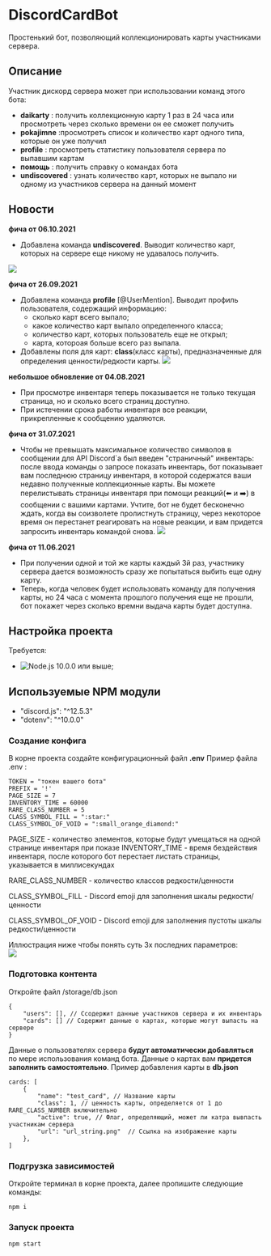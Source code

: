 # DiscordCardBot
Простенький бот, позволяющий коллекционировать карты участниками сервера.
## Описание
Участник дискорд сервера может при использовании команд этого бота:
 - **daikarty** : получить коллекционную карту 1 раз в 24 часа или просмотреть через сколько времени он ее сможет получить
 - **pokajimne** :просмотреть список и количество карт одного типа, которые он уже получил
 - **profile** : просмотреть статистику пользователя сервера по выпавшим картам 
 - **помощь** : получить справку о командах бота
 - **undiscovered** : узнать количество карт, которых не выпало ни одному из участников сервера на данный момент
## Новости
 **фича от 06.10.2021**
- Добавлена команда **undiscovered**. Выводит количество карт, которых на сервере еще никому не удавалось получить.

![](https://cdn.discordapp.com/attachments/852679774128439386/895117207615471666/unknown.png)

 **фича от 26.09.2021**
  - Добавлена команда **profile** [@UserMention]. Выводит профиль пользователя, содержащий информацию:
      - сколько карт всего выпало;
      - какое количество карт выпало определенного класса;
      - количество карт, которых пользователь еще не открыл;
      - карта, котороая больше всего раз выпала.
  - Добавлены поля для карт: **class**(класс карты), предназначенные для определения ценности/редкости карты.
![](https://media.discordapp.net/attachments/852679774128439386/891750797023531018/profile.png)

 **небольшое обновление от 04.08.2021**
 - При просмотре инвентаря теперь показывается не только текущая страница, но и сколько всего страниц доступно.
 - При истечении срока работы инвентаря все реакции, прикрепленные к сообщению удаляются.

 **фича от 31.07.2021**
 - Чтобы не превышать максимальное количество символов в сообщении для API Discord`а был введен "страничный" инвентарь:
после ввода команды о запросе показать инвентарь, бот показывает вам последнюю страницу инвентаря, в которой содержатся ваши недавно полученные коллекционные карты. Вы можете перелистывать страницы инвентаря при помощи реакций(⬅️ и ➡️) в сообщении с вашими картами. Учтите, бот не будет бесконечно ждать, когда вы соизволете пролистнуть страницу, через некоторое время он перестанет реагировать на новые реакции, и вам придется запросить инвентарь командой снова.
![](https://cdn.discordapp.com/attachments/852679774128439386/871084401600110632/3LfGjl6Rj4.gif)

 **фича от 11.06.2021**
- При получении одной и той же карты каждый 3й раз, участнику сервера дается возможность сразу же попытаться выбить еще одну карту.
- Теперь, когда человек будет использовать команду для получения карты, но 24 часа с момента прошлого получения еще не прошли, бот покажет через сколько времни выдача карты будет доступна.

## Настройка проекта
Требуется:
 - ![Node.js](https://nodejs.org/en/) 10.0.0 или выше;

## Используемые NPM модули
 - "discord.js": "^12.5.3"
 - "dotenv": "^10.0.0"

### Создание конфига
В корне проекта создайте конфигурационный файл **.env**
Пример файла .env :
```
TOKEN = "токен вашего бота"
PREFIX = '!' 
PAGE_SIZE = 7
INVENTORY_TIME = 60000
RARE_CLASS_NUMBER = 5
CLASS_SYMBOL_FILL = ":star:"
CLASS_SYMBOL_OF_VOID = ":small_orange_diamond:"
```

PAGE_SIZE - количество элементов, которые будут умещаться на одной странице инвентаря при показе
INVENTORY_TIME - время бездействия инвентаря, после которого бот перестает листать страницы, указывается в миллисекундах

RARE_CLASS_NUMBER - количество классов редкости/ценности

CLASS_SYMBOL_FILL - Discord emoji для заполнения шкалы редкости/ценности

CLASS_SYMBOL_OF_VOID - Discord emoji для заполнения пустоты шкалы редкости/ценности


Иллюстрация ниже чтобы понять суть 3х последних параметров:
<br />
![](https://media.discordapp.net/attachments/852679774128439386/891748889118511134/env_decr.png)


### Подготовка контента
Откройте файл /storage/db.json
```
{
	"users": [], // Ссодержит данные участников сервера и их инвентарь 
	"cards": [] // Содержит данные о картах, которые могут выпасть на сервере
}
```

Данные о пользователях сервера **будут автоматически добавляться** по мере использования команд бота.
Данные о картах вам **придется заполнить самостоятельно**. 
Пример добавления карты в **db.json**
```
cards: [
    {
        "name": "test_card", // Название карты
        "class": 1, // ценность карты, определяется от 1 до RARE_CLASS_NUMBER включительно
        "active": true, // Флаг, определяющий, может ли катра вывпасть участникам сервера
        "url": "url_string.png"  // Ссылка на изображение карты
    }, 
]
```

### Подгрузка зависимостей
Откройте терминал в корне проекта, далее пропишите следующие команды:
```
npm i 
```

### Запуск проекта
```
npm start 
```